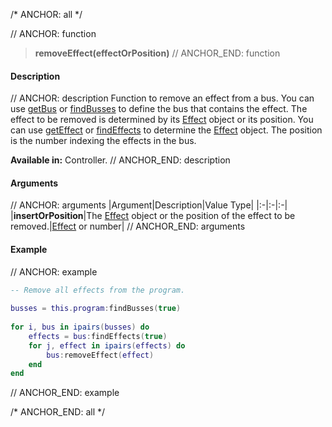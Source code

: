 /* ANCHOR: all */

// ANCHOR: function
>**removeEffect(effectOrPosition)**
// ANCHOR_END: function

#### Description

// ANCHOR: description
Function to remove an effect from a bus. You can use [getBus](./getBus.md) or [findBusses](./findBusses.md) to define the bus that contains the effect. The effect to be removed is determined by its [Effect](./Effect.md) object or its position. You can use [getEffect](./getEffect.md) or [findEffects](./findEffects.md) to determine the [Effect](./Effect.md) object. The position is the number indexing the effects in the bus.

**Available in:** Controller.
// ANCHOR_END: description

#### Arguments

// ANCHOR: arguments
|Argument|Description|Value Type|
|:-|:-|:-|
|**insertOrPosition**|The [Effect](./Effect.md) object or the position of the effect to be removed.|[Effect](./Effect.md) or number|
// ANCHOR_END: arguments

#### Example

// ANCHOR: example
```lua
-- Remove all effects from the program.
 
busses = this.program:findBusses(true)
 
for i, bus in ipairs(busses) do
    effects = bus:findEffects(true)
    for j, effect in ipairs(effects) do
        bus:removeEffect(effect)
    end
end
```
// ANCHOR_END: example

/* ANCHOR_END: all */